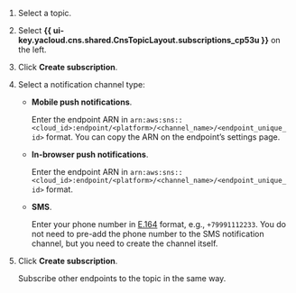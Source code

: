 1. Select a topic.
1. Select **{{ ui-key.yacloud.cns.shared.CnsTopicLayout.subscriptions_cp53u }}** on the left.
1. Click **Create subscription**.
1. Select a notification channel type: 
     
   * **Mobile push notifications**.
   
       Enter the endpoint ARN in `arn:aws:sns::<cloud_id>:endpoint/<platform>/<channel_name>/<endpoint_unique_id>` format. You can copy the ARN on the endpoint’s settings page.

   * **In-browser push notifications**.

       Enter the endpoint ARN in `arn:aws:sns::<cloud_id>:endpoint/<platform>/<channel_name>/<endpoint_unique_id>` format.
   
   * **SMS**.
      
       Enter your phone number in [E.164](https://en.wikipedia.org/wiki/E.164) format, e.g., `+79991112233`. You do not need to pre-add the phone number to the SMS notification channel, but you need to create the channel itself.

1. Click **Create subscription**.

   Subscribe other endpoints to the topic in the same way.